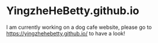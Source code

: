 # YingzheHeBetty.github.io



I am currently working on a dog cafe website, please go to https://yingzhehebetty.github.io/ to have a look!
